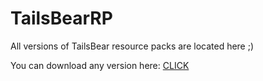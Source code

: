 # TailsBearRP
All versions of TailsBear resource packs are located here ;)

You can download any version here: [CLICK](https://github.com/MikhailTheBear/TailsBearRP/releases/)
